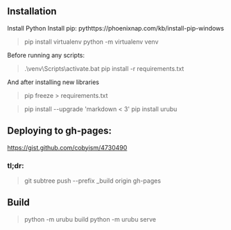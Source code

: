 ## Installation

Install Python
Install pip: pythttps://phoenixnap.com/kb/install-pip-windows
> pip install virtualenv
> python -m virtualenv venv

Before running any scripts:
> .\venv\Scripts\activate.bat
> pip install -r requirements.txt

And after installing new libraries
> pip freeze > requirements.txt


> pip install --upgrade 'markdown < 3'
> pip install urubu


## Deploying to gh-pages:

https://gist.github.com/cobyism/4730490

### tl;dr:

> git subtree push --prefix _build origin gh-pages


## Build

> python -m urubu build 
> python -m urubu serve
